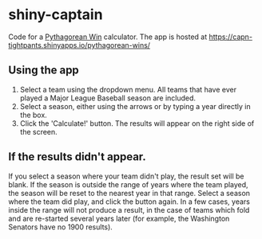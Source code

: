 # shiny-captain

Code for a [Pythagorean Win](https://en.wikipedia.org/wiki/Pythagorean_expectation) calculator.
The app is hosted at https://capn-tightpants.shinyapps.io/pythagorean-wins/

## Using the app
1. Select a team using the dropdown menu. All teams that have ever played a Major League Baseball season are included.
2. Select a season, either using the arrows or by typing a year directly in the box.
3. Click the 'Calculate!' button. The results will appear on the right side of the screen.

## If the results didn't appear.
If you select a season where your team didn't play, the result set will be blank.
If the season is outside the range of years where the team played, the season will be reset to the nearest year in that range.
Select a season where the team did play, and click the button again.
In a few cases, years inside the range will not produce a result,
in the case of teams which fold and are re-started several years later (for example, the Washington Senators have no 1900 results).
